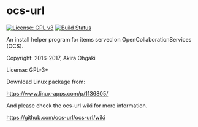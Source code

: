 # ocs-url

[![License: GPL v3](https://img.shields.io/badge/License-GPL%20v3-blue.svg)](https://www.gnu.org/licenses/gpl-3.0)
[![Build Status](https://travis-ci.org/ocs-url/ocs-url.svg?branch=master)](https://travis-ci.org/ocs-url/ocs-url)

An install helper program for items served on OpenCollaborationServices (OCS).

Copyright: 2016-2017, Akira Ohgaki

License: GPL-3+

Download Linux package from:

https://www.linux-apps.com/p/1136805/

And please check the ocs-url wiki for more information.

https://github.com/ocs-url/ocs-url/wiki
